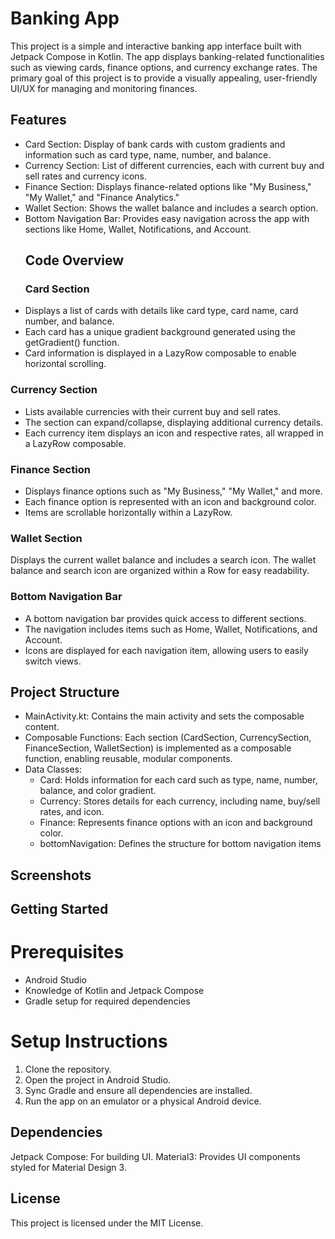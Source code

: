 # Banking App
This project is a simple and interactive banking app interface built with Jetpack Compose in Kotlin. The app displays banking-related functionalities such as viewing cards, finance options, and currency exchange rates. The primary goal of this project is to provide a visually appealing, user-friendly UI/UX for managing and monitoring finances.
## Features
- Card Section: Display of bank cards with custom gradients and information such as card type, name, number, and balance.
- Currency Section: List of different currencies, each with current buy and sell rates and currency icons.
- Finance Section: Displays finance-related options like "My Business," "My Wallet," and "Finance Analytics."
- Wallet Section: Shows the wallet balance and includes a search option.
- Bottom Navigation Bar: Provides easy navigation across the app with sections like Home, Wallet, Notifications, and Account.
  ## Code Overview
  ### Card Section
 -  Displays a list of cards with details like card type, card name, card number, and balance.
 - Each card has a unique gradient background generated using the getGradient() function.
 - Card information is displayed in a LazyRow composable to enable horizontal scrolling.
  ### Currency Section
  - Lists available currencies with their current buy and sell rates.
  - The section can expand/collapse, displaying additional currency details.
  - Each currency item displays an icon and respective rates, all wrapped in a LazyRow composable.
  ### Finance Section
 -  Displays finance options such as "My Business," "My Wallet," and more.
 - Each finance option is represented with an icon and background color.
 - Items are scrollable horizontally within a LazyRow.
### Wallet Section
Displays the current wallet balance and includes a search icon.
The wallet balance and search icon are organized within a Row for easy readability.
### Bottom Navigation Bar
- A bottom navigation bar provides quick access to different sections.
- The navigation includes items such as Home, Wallet, Notifications, and Account.
- Icons are displayed for each navigation item, allowing users to easily switch views.
## Project Structure
- MainActivity.kt: Contains the main activity and sets the composable content.
- Composable Functions: Each section (CardSection, CurrencySection, FinanceSection, WalletSection) is implemented as a composable function, enabling reusable, modular components.
- Data Classes:
   - Card: Holds information for each card such as type, name, number, balance, and color gradient.
   - Currency: Stores details for each currency, including name, buy/sell rates, and icon.
   - Finance: Represents finance options with an icon and background color.
   - bottomNavigation: Defines the structure for bottom navigation items
## Screenshots
## Getting Started
# Prerequisites
- Android Studio
- Knowledge of Kotlin and Jetpack Compose
- Gradle setup for required dependencies
# Setup Instructions
1. Clone the repository.
2. Open the project in Android Studio.
3. Sync Gradle and ensure all dependencies are installed.
4. Run the app on an emulator or a physical Android device.
## Dependencies
Jetpack Compose: For building UI.
Material3: Provides UI components styled for Material Design 3.
## License
This project is licensed under the MIT License.







